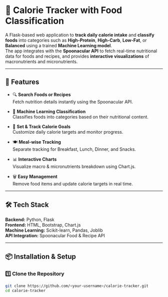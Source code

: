 # 🍎 Calorie Tracker with Food Classification

A Flask-based web application to **track daily calorie intake** and **classify foods** into categories such as **High-Protein**, **High-Carb**, **Low-Fat**, or **Balanced** using a trained **Machine Learning model**.  
The app integrates with the **Spoonacular API** to fetch real-time nutritional data for foods and recipes, and provides **interactive visualizations** of macronutrients and micronutrients.

---

## 🚀 Features

- 🔍 **Search Foods or Recipes**  
  Fetch nutrition details instantly using the Spoonacular API.

- 🤖 **Machine Learning Classification**  
  Classifies foods into categories based on their nutritional content.

- 🎯 **Set & Track Calorie Goals**  
  Customize daily calorie targets and monitor progress.

- 🍽 **Meal-wise Tracking**  
  Separate tracking for Breakfast, Lunch, Dinner, and Snacks.

- 📊 **Interactive Charts**  
  Visualize macro & micronutrients breakdown using Chart.js.

- 🗑 **Easy Management**  
  Remove food items and update calorie targets in real time.

---

## 🛠 Tech Stack

**Backend:** Python, Flask  
**Frontend:** HTML, Bootstrap, Chart.js  
**Machine Learning:** Scikit-learn, Pandas, Joblib  
**API Integration:** Spoonacular Food & Recipe API

---

## 📦 Installation & Setup

### 1️⃣ Clone the Repository
```bash
git clone https://github.com/<your-username>/calorie-tracker.git
cd calorie-tracker
